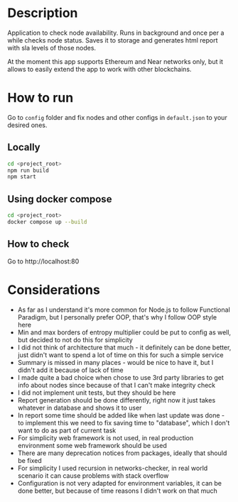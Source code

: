 # Description

Application to check node availability. Runs in background and once per a while checks node status. Saves it to storage and generates html report with sla levels of those nodes.

At the moment this app supports Ethereum and Near networks only, but it allows to easily extend the app to work with other blockchains.

# How to run

Go to `config` folder and fix nodes and other configs in `default.json` to your desired ones.

## Locally
```bash
cd <project_root>
npm run build
npm start
```

## Using docker compose
```bash
cd <project_root>
docker compose up --build
```

## How to check
Go to http://localhost:80

# Considerations

* As far as I understand it's more common for Node.js to follow Functional Paradigm, but I personally prefer OOP, that's why I follow OOP style here
* Min and max borders of entropy multiplier could be put to config as well, but decided to not do this for simplicity
* I did not think of architecture that much - it definitely can be done better, just didn't want to spend a lot of time on this for such a simple service
* Summary is missed in many places - would be nice to have it, but I didn't add it because of lack of time
* I made quite a bad choice when chose to use 3rd party libraries to get info about nodes since because of that I can't make integrity check
* I did not implement unit tests, but they should be here
* Report generation should be done differently, right now it just takes whatever in database and shows it to user
* In report some time should be added like when last update was done - to implement this we need to fix saving time to "database", which I don't want to do as part of current task
* For simplicity web framework is not used, in real production environment some web framework should be used
* There are many deprecation notices from packages, ideally that should be fixed
* For simplicity I used recursion in networks-checker, in real world scenario it can cause problems with stack overflow
* Configuration is not very adapted for environment variables, it can be done better, but because of time reasons I didn't work on that much